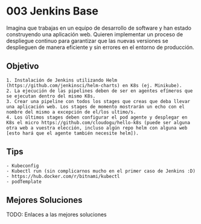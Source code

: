 # 003 Jenkins Base
Imagina que trabajas en un equipo de desarrollo de software y han estado construyendo una aplicación web. Quieren implementar un proceso de despliegue continuo para garantizar que las nuevas versiones se desplieguen de manera eficiente y sin errores en el entorno de producción.

## Objetivo
	1. Instalación de Jenkins utilizando Helm (https://github.com/jenkinsci/helm-charts) en K8s (ej. Minikube).
	2. La ejecución de las pipelines deben de ser en agentes efímeros que se ejecutan dentro del mismo K8s.
	3. Crear una pipeline con todos los stages que creas que deba llevar una aplicación web. Los stages de momento mostrarán un echo con el nombre del mismo a excepción de el/los ultimo/s.
	4. Los últimos stages deben configurar el pod agente y desplegar en K8s el micro https://github.com/cloudogu/hello-k8s (puede ser alguna otra web a vuestra elección, incluso algún repo helm con alguna web [esto hará que el agente también necesite helm]).

## Tips
	- Kubeconfig
	- Kubectl run (sin complicarnos mucho en el primer caso de Jenkins :D)
	- https://hub.docker.com/r/bitnami/kubectl
	- podTemplate

## Mejores Soluciones
TODO: Enlaces a las mejores soluciones